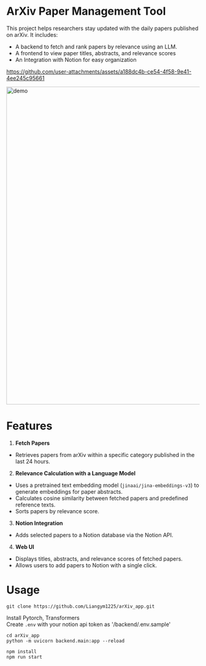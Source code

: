 # ArXiv Paper Management Tool


This project helps researchers stay updated with the daily papers published on arXiv. It includes:
* A backend to fetch and rank papers by relevance using an LLM.
* A frontend to view paper titles, abstracts, and relevance scores
* An Integration with Notion for easy organization



https://github.com/user-attachments/assets/a188dc4b-ce54-4f58-9e41-4ee245c95661




<img width="829" alt="demo" src="https://github.com/user-attachments/assets/032487af-17a0-46dc-b337-82679a62c5fd" />

# Features

1. **Fetch Papers**
  * Retrieves papers from arXiv within a specific category published in the last 24 hours.
2. **Relevance Calculation with a Language Model**
  * Uses a pretrained text embedding model (`jinaai/jina-embeddings-v3`) to generate embeddings for paper abstracts.
  * Calculates cosine similarity between fetched papers and predefined reference texts.
  * Sorts papers by relevance score.
3. **Notion Integration**
  * Adds selected papers to a Notion database via the Notion API.
4. **Web UI**
  * Displays titles, abstracts, and relevance scores of fetched papers.
  * Allows users to add papers to Notion with a single click.



# Usage
```
git clone https://github.com/Liangym1225/arXiv_app.git
```
Install Pytorch, Transformers  
Create `.env` with your notion api token as '/backend/.env.sample'
```
cd arXiv_app
python -m uvicorn backend.main:app --reload
```
```
npm install
npm run start
```
